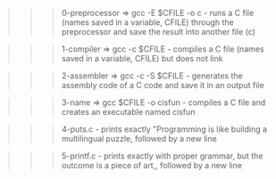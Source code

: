 >>> 0-preprocessor
	=> gcc -E $CFILE -o c
	- runs a C file (names saved in a variable, CFILE) through the preprocessor and save the result into another file (c)

>>> 1-compiler
	=> gcc -c $CFILE
	- compiles a C file (names saved in a variable, CFILE) but does not link

>>> 2-assembler
	=> gcc -c -S $CFILE
	-  generates the assembly code of a C code and save it in an output file

>>> 3-name
	=> gcc $CFILE -o cisfun
	- compiles a C file and creates an executable named cisfun

>>> 4-puts.c
	- prints exactly "Programming is like building a multilingual puzzle, followed by a new line

>>> 5-printf.c
	- prints exactly with proper grammar, but the outcome is a piece of art,, followed by a new line 
